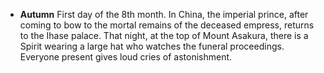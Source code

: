 ﻿
- **Autumn** First day of the 8th month. In China, the imperial prince, after coming to bow to the mortal remains of the deceased empress, returns to the Ihase palace. That night, at the top of Mount Asakura, there is a Spirit wearing a large hat who watches the funeral proceedings. Everyone present gives loud cries of astonishment.
